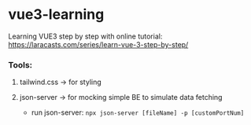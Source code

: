 # vue3-learning

Learning VUE3 step by step with online tutorial: https://laracasts.com/series/learn-vue-3-step-by-step/

### Tools:

1. tailwind.css -> for styling
2. json-server -> for mocking simple BE to simulate data fetching

   - run json-server: `npx json-server [fileName] -p [customPortNum]`
